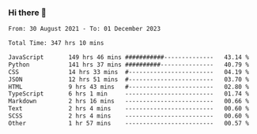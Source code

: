 ### Hi there 👋

<!--
**dominoto/dominoto** is a ✨ _special_ ✨ repository because its `README.md` (this file) appears on your GitHub profile.

Here are some ideas to get you started:

- 🔭 I’m currently working on ...
- 🌱 I’m currently learning ...
- 👯 I’m looking to collaborate on ...
- 🤔 I’m looking for help with ...
- 💬 Ask me about ...
- 📫 How to reach me: ...
- 😄 Pronouns: ...
- ⚡ Fun fact: ...
-->
<!--START_SECTION:waka-->

```txt
From: 30 August 2021 - To: 01 December 2023

Total Time: 347 hrs 10 mins

JavaScript       149 hrs 46 mins ###########--------------   43.14 %
Python           141 hrs 37 mins ##########---------------   40.79 %
CSS              14 hrs 33 mins  #------------------------   04.19 %
JSON             12 hrs 51 mins  #------------------------   03.70 %
HTML             9 hrs 43 mins   #------------------------   02.80 %
TypeScript       6 hrs 1 min     -------------------------   01.74 %
Markdown         2 hrs 16 mins   -------------------------   00.66 %
Text             2 hrs 4 mins    -------------------------   00.60 %
SCSS             2 hrs 4 mins    -------------------------   00.60 %
Other            1 hr 57 mins    -------------------------   00.57 %
```

<!--END_SECTION:waka-->

